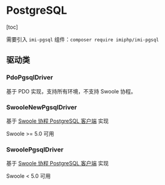 # PostgreSQL

[toc]

需要引入 `imi-pgsql` 组件：`composer require imiphp/imi-pgsql`

## 驱动类

### PdoPgsqlDriver

基于 PDO 实现，支持所有环境，不支持 Swoole 协程。

### SwooleNewPgsqlDriver

基于 [Swoole 协程 PostgreSQL 客户端](http://wiki.swoole.com/#/coroutine_client/postgresql) 实现

Swoole >= 5.0 可用

### SwoolePgsqlDriver

基于 [Swoole 协程 PostgreSQL 客户端](https://github.com/swoole/ext-postgresql) 实现

Swoole < 5.0 可用
